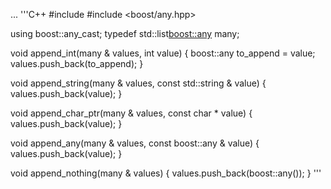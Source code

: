 ...
'''C++
#include <list>
#include <boost/any.hpp>

using boost::any_cast;
typedef std::list<boost::any> many;

void append_int(many & values, int value)
{
    boost::any to_append = value;
    values.push_back(to_append);
}

void append_string(many & values, const std::string & value)
{
    values.push_back(value);
}

void append_char_ptr(many & values, const char * value)
{
    values.push_back(value);
}

void append_any(many & values, const boost::any & value)
{
    values.push_back(value);
}

void append_nothing(many & values)
{
    values.push_back(boost::any());
}
'''